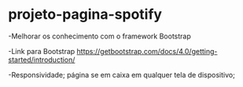 # projeto-pagina-spotify

-Melhorar os conhecimento com o framework Bootstrap

-Link para Bootstrap  https://getbootstrap.com/docs/4.0/getting-started/introduction/


-Responsividade; página se em caixa em qualquer tela de dispositivo;

